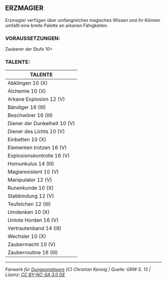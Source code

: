 ## ERZMAGIER

Erzmagier verfügen über umfangreiches magisches Wissen und ihr Können umfaßt eine breite Palette an arkanen Fähigkeiten.

### VORAUSSETZUNGEN:

Zauberer der Stufe 10+

### TALENTE:

| TALENTE                      |
| ---------------------------- |
| Abklingen 10 (X)             |
| Alchemie 10 (X)              |
| Arkane Explosion 12 (V)      |
| Bändiger 16 (III)            |
| Beschwörer 16 (III)          |
| Diener der Dunkelheit 10 (V) |
| Diener des Lichts 10 (V)     |
| Einbetten 10 (X)             |
| Elementen trotzen 16 (V)     |
| Explosionskontrolle 16 (V)   |
| Homunkulus 14 (III)          |
| Magieresistent 10 (V)        |
| Manipulator 12 (V)           |
| Runenkunde 10 (X)            |
| Stabbindung 12 (V)           |
| Teufelchen 12 (III)          |
| Umdenken 10 (X)              |
| Untote Horden 16 (V)         |
| Vertrautenband 14 (III)      |
| Wechsler 10 (X)              |
| Zaubermacht 10 (V)           |
| Zauberroutine 16 (III)       |

---

_Fanwerk für [Dungeonslayers](https://www.dungeonslayers.net/) (C) Christian Kennig | Quelle: GRW S. 13 | Lizenz: [CC BY-NC-SA 3.0 DE](https://creativecommons.org/licenses/by-nc-sa/3.0/de/)_
